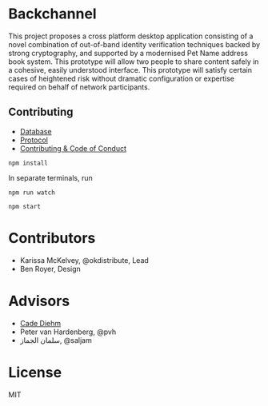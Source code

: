 # Backchannel

This project proposes a cross platform desktop application consisting of
a novel combination of out-of-band identity verification techniques backed by
strong cryptography, and supported by a modernised Pet Name address book
system. This prototype will allow two people to share content safely in
a cohesive, easily understood interface. This prototype will satisfy certain
cases of heightened risk without dramatic configuration or expertise required
on behalf of network participants.

## Contributing

* [Database](docs/database.md)
* [Protocol](docs/protocol.md)
* [Contributing & Code of Conduct](docs/contributing.md)


```
npm install
```

In separate terminals, run 

```
npm run watch
```

```
npm start
```

# Contributors

* Karissa McKelvey, @okdistribute, Lead 
* Ben Royer, Design

# Advisors

* [Cade Diehm](https://shiba.computer/)
* Peter van Hardenberg, @pvh
* سلمان الجماز, @saljam

# License

MIT
